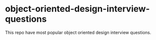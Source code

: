 # object-oriented-design-interview-questions
This repo have most popular object oriented design interview questions.

